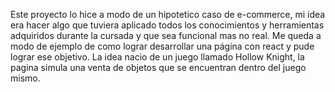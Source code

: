 Este proyecto lo hice a modo de un hipotetico caso de e-commerce, mi idea era hacer algo que tuviera aplicado todos los conocimientos y herramientas adquiridos durante la cursada y que sea funcional mas no real. Me queda a modo de ejemplo de como lograr desarrollar una página con react y pude lograr ese objetivo. La idea nacio de un juego llamado Hollow Knight, la pagina simula una venta de objetos que se encuentran dentro del juego mismo.
